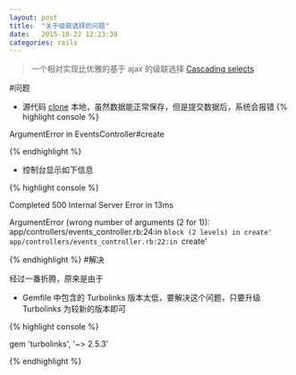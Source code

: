 ```yaml
---
layout: post
title:  "关于级联选择的问题"
date:   2015-10-22 12:23:30
categories: rails
---
```


>一个相对实现比优雅的基于 ajax 的级联选择 [Cascading selects](http://railsguides.net/cascading-selects-with-ajax-in-rails/)

#问题
* 源代码 [clone](https://github.com/railsguides/dynamic-selectable-demo) 本地，虽然数据能正常保存，但是提交数据后，系统会报错
{% highlight console %}

ArgumentError in EventsController#create

{% endhighlight %}

* 控制台显示如下信息

{% highlight console %}

Completed 500 Internal Server Error in 13ms

ArgumentError (wrong number of arguments (2 for 1)):
  app/controllers/events_controller.rb:24:in `block (2 levels) in create'
  app/controllers/events_controller.rb:22:in `create'
  
{% endhighlight %}
#解决

经过一番折腾，原来是由于

* Gemfile 中包含的 Turbolinks 版本太低，要解决这个问题，只要升级 Turbolinks 为较新的版本即可

{% highlight console %}

gem 'turbolinks', '~> 2.5.3'

{% endhighlight %}